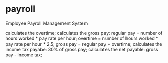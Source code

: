 # payroll
Employee Payroll Management System

calculates the overtime;
calculates the gross pay: 
  regular pay = number of hours worked * pay rate per hour;
  overtime = number of hours worked * pay rate per hour * 2.5;
  gross pay = regular pay + overtime;
calculates the income tax payabe: 30% of gross pay;
calculates the net payable: gross pay - income tax;
